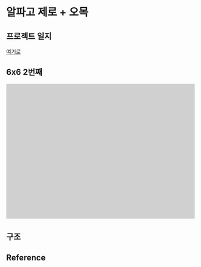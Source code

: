 # 알파고 제로 + 오목

## 프로젝트 일지
[여기로](https://github.com/Jhyeok-lee/alphago/blob/develop/memo.md)

## 6x6 2번째
![66_2](https://github.com/Jhyeok-lee/alphago/blob/develop/img/66_2.gif)

## 구조

## Reference